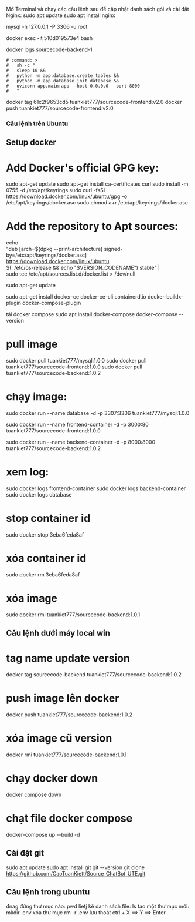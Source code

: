 Mở Terminal và chạy các câu lệnh sau để cập nhật danh sách gói và cài đặt Nginx:
sudo apt update
sudo apt install nginx

mysql -h 127.0.0.1 -P 3306 -u root

docker exec -it 510d019573e4 bash

docker logs sourcecode-backend-1

    # command: >
    #   sh -c "
    #   sleep 10 &&
    #   python -m app.database.create_tables &&
    #   python -m app.database.init_database &&
    #   uvicorn app.main:app --host 0.0.0.0 --port 8000
    #   "

docker tag 61c2f9653cd5 tuankiet777/sourcecode-frontend:v2.0
docker push tuankiet777/sourcecode-frontend:v2.0

### Câu lệnh trên Ubuntu

## Setup docker

# Add Docker's official GPG key:

sudo apt-get update
sudo apt-get install ca-certificates curl
sudo install -m 0755 -d /etc/apt/keyrings
sudo curl -fsSL https://download.docker.com/linux/ubuntu/gpg -o /etc/apt/keyrings/docker.asc
sudo chmod a+r /etc/apt/keyrings/docker.asc

# Add the repository to Apt sources:

echo \
 "deb [arch=$(dpkg --print-architecture) signed-by=/etc/apt/keyrings/docker.asc] https://download.docker.com/linux/ubuntu \
 $(. /etc/os-release && echo "$VERSION_CODENAME") stable" | \
 sudo tee /etc/apt/sources.list.d/docker.list > /dev/null

sudo apt-get update

sudo apt-get install docker-ce docker-ce-cli containerd.io docker-buildx-plugin docker-compose-plugin

tải docker compose
sudo apt install docker-compose
docker-compose --version

# pull image

sudo docker pull tuankiet777/mysql:1.0.0
sudo docker pull tuankiet777/sourcecode-frontend:1.0.0
sudo docker pull tuankiet777/sourcecode-backend:1.0.2

# chạy image:

sudo docker run --name database -d -p 3307:3306 tuankiet777/mysql:1.0.0

sudo docker run --name frontend-container -d -p 3000:80 tuankiet777/sourcecode-frontend:1.0.0

sudo docker run --name backend-container -d -p 8000:8000 tuankiet777/sourcecode-backend:1.0.2

# xem log:

sudo docker logs frontend-container
sudo docker logs backend-container
sudo docker logs database

# stop container id

sudo docker stop 3eba6feda8af

# xóa container id

sudo docker rm 3eba6feda8af

# xóa image

sudo docker rmi tuankiet777/sourcecode-backend:1.0.1

## Câu lệnh dưới máy local win

# tag name update version

docker tag sourcecode-backend tuankiet777/sourcecode-backend:1.0.2

# push image lên docker

docker push tuankiet777/sourcecode-backend:1.0.2

# xóa image cũ version

docker rmi tuankiet777/sourcecode-backend:1.0.1

# chạy docker down

docker compose down

# chạt file docker compose

docker-compose up --build -d

## Cài đặt git

sudo apt update
sudo apt install git
git --version
git clone https://github.com/CaoTuanKiett/Source_ChatBot_UTE.git

## Câu lệnh trong ubuntu

đnag đứng thư mục nào: pwd
lietj kê danh sách file: ls
tạo một thư mục mới: mkdir .env
xóa thư mục rm -r .env
lưu thoát ctrl + X ==> Y ==> Enter
